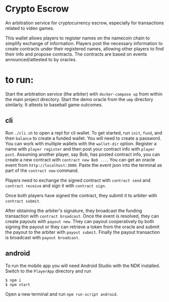 # Crypto Escrow 

An arbitration service for cryptocurrency escrow, especially for transactions related to video games.

This wallet allows players to register names on the namecoin chain to simplify exchange of information. Players post the necessary information to create contracts under their registered names, allowing other players to find their info and propose contracts. The contracts are based on events announced/attested to by oracles. 

# to run:

Start the arbitration service (the arbiter) with `docker-compose up` from within the main project directory. Start the demo oracle from the `ump` directory similarly. It attests to baseball game outcomes.
## cli
Run `./cli.sh` to open a repl for cli wallet. To get started, run `init`, `fund`, and then `balance` to create a funded wallet. You will need to create a password. You can work with multiple wallets with the `wallet-dir` option.
Register a name with `player register` and then post your contract info with `player post`.
Assuming another player, say Bob, has posted contract info, you can create a new contract with `contract new Bob ...`. You can get an oracle event from `http://localhost:3000`. Paste the event json into the terminal as part of the `contract new` command.

Players need to exchange the signed contract with `contract send` and `contract receive` and sign it with `contract sign`.

Once both players have signed the contract, they submit it to arbiter with `contract submit`.

After obtaining the arbiter's signature, they broadcast the funding transaction with `contract broadcast`. Once the event is resolved, they can create payouts with `payout new`. They can payout cooperatively by both signing the payout or they can retrieve a token from the oracle and submit the payout to the arbiter with `payout submit`. Finally the payout transaction is broadcast with `payout broadcast`.

## android
To run the mobile app you will need Android Studio with the NDK installed. Switch to the `PlayerApp` directory and run 
```
$ npm i
$ npm start
```
Open a new terminal and run `npm run-script android`.
